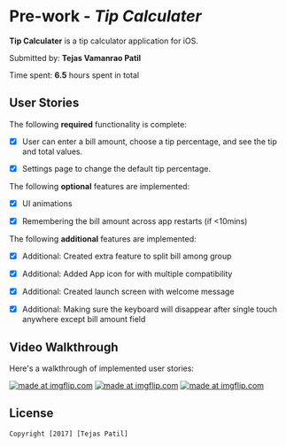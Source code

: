 # Pre-work - *Tip Calculater*

**Tip Calculater** is a tip calculator application for iOS.

Submitted by: **Tejas Vamanrao Patil**

Time spent: **6.5** hours spent in total

## User Stories

The following **required** functionality is complete:

* [x] User can enter a bill amount, choose a tip percentage, and see the tip and total values.
* [x] Settings page to change the default tip percentage.


The following **optional** features are implemented:
* [x] UI animations
* [x] Remembering the bill amount across app restarts (if <10mins)


The following **additional** features are implemented:
* [x] Additional: Created extra feature to split bill among group
* [x] Additional: Added App icon for with multiple compatibility
* [x] Additional: Created launch screen with welcome message
* [x] Additional: Making sure the keyboard will disappear after single touch anywhere except bill amount field


## Video Walkthrough 

Here's a walkthrough of implemented user stories:

<a href="https://imgflip.com/gif/1l96l6"><img src="https://i.imgflip.com/1l96l6.gif" title="made at imgflip.com"/></a>
<a href="https://imgflip.com/gif/1l96ni"><img src="https://i.imgflip.com/1l96ni.gif" title="made at imgflip.com"/></a>
<a href="https://imgflip.com/gif/1l96pe"><img src="https://i.imgflip.com/1l96pe.gif" title="made at imgflip.com"/></a>

## License

    Copyright [2017] [Tejas Patil]
